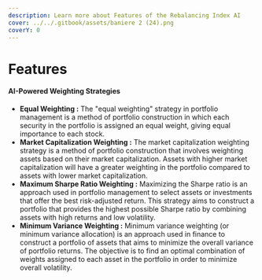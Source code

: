 ```yaml
---
description: Learn more about Features of the Rebalancing Index AI
cover: ../../.gitbook/assets/baniere 2 (24).png
coverY: 0
---
```


# Features

#### AI-Powered Weighting Strategies

* **Equal Weighting :** The "equal weighting" strategy in portfolio management is a method of portfolio construction in which each security in the portfolio is assigned an equal weight, giving equal importance to each stock.
* **Market Capitalization Weighting :** The market capitalization weighting strategy is a method of portfolio construction that involves weighting assets based on their market capitalization. Assets with higher market capitalization will have a greater weighting in the portfolio compared to assets with lower market capitalization.
* **Maximum Sharpe Ratio Weighting :** Maximizing the Sharpe ratio is an approach used in portfolio management to select assets or investments that offer the best risk-adjusted return. This strategy aims to construct a portfolio that provides the highest possible Sharpe ratio by combining assets with high returns and low volatility.
* **Minimum Variance Weighting :** Minimum variance weighting (or minimum variance allocation) is an approach used in finance to construct a portfolio of assets that aims to minimize the overall variance of portfolio returns. The objective is to find an optimal combination of weights assigned to each asset in the portfolio in order to minimize overall volatility.




